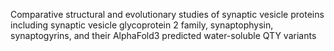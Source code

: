 Comparative structural and evolutionary studies of synaptic vesicle proteins including synaptic vesicle glycoprotein 2 family, synaptophysin, synaptogyrins, and their AlphaFold3 predicted water-soluble QTY variants
